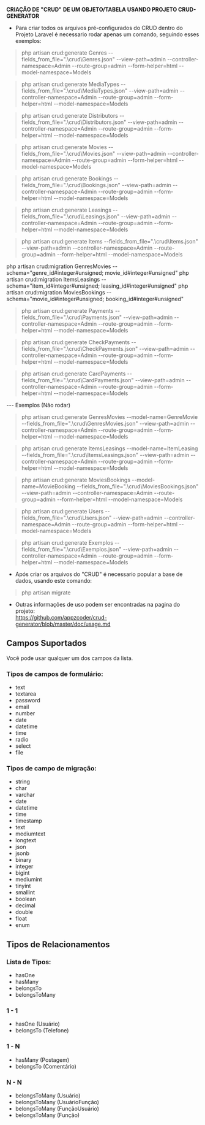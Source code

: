 **CRIAÇÃO DE "CRUD" DE UM OBJETO/TABELA USANDO PROJETO CRUD-GENERATOR**  

- Para criar todos os arquivos pré-configurados do CRUD dentro do Projeto Laravel é necessario rodar apenas um comando, seguindo esses exemplos:  

>php artisan crud:generate Genres --fields_from_file=".\crud\Genres.json" --view-path=admin --controller-namespace=Admin --route-group=admin --form-helper=html --model-namespace=Models

>php artisan crud:generate MediaTypes --fields_from_file=".\crud\MediaTypes.json" --view-path=admin --controller-namespace=Admin --route-group=admin --form-helper=html --model-namespace=Models

>php artisan crud:generate Distributors --fields_from_file=".\crud\Distributors.json" --view-path=admin --controller-namespace=Admin --route-group=admin --form-helper=html --model-namespace=Models

>php artisan crud:generate Movies --fields_from_file=".\crud\Movies.json" --view-path=admin --controller-namespace=Admin --route-group=admin --form-helper=html --model-namespace=Models

>php artisan crud:generate Bookings --fields_from_file=".\crud\Bookings.json" --view-path=admin --controller-namespace=Admin --route-group=admin --form-helper=html --model-namespace=Models

>php artisan crud:generate Leasings --fields_from_file=".\crud\Leasings.json" --view-path=admin --controller-namespace=Admin --route-group=admin --form-helper=html --model-namespace=Models

>php artisan crud:generate Items --fields_from_file=".\crud\Items.json" --view-path=admin --controller-namespace=Admin --route-group=admin --form-helper=html --model-namespace=Models

php artisan crud:migration GenresMovies --schema="genre_id#integer#unsigned; movie_id#integer#unsigned"
php artisan crud:migration ItemsLeasings --schema="item_id#integer#unsigned; leasing_id#integer#unsigned"
php artisan crud:migration MoviesBookings --schema="movie_id#integer#unsigned; booking_id#integer#unsigned"

>php artisan crud:generate Payments --fields_from_file=".\crud\Payments.json" --view-path=admin --controller-namespace=Admin --route-group=admin --form-helper=html --model-namespace=Models

>php artisan crud:generate CheckPayments --fields_from_file=".\crud\CheckPayments.json" --view-path=admin --controller-namespace=Admin --route-group=admin --form-helper=html --model-namespace=Models

>php artisan crud:generate CardPayments --fields_from_file=".\crud\CardPayments.json" --view-path=admin --controller-namespace=Admin --route-group=admin --form-helper=html --model-namespace=Models

--- Exemplos (Não rodar)

>php artisan crud:generate GenresMovies --model-name=GenreMovie --fields_from_file=".\crud\GenresMovies.json" --view-path=admin --controller-namespace=Admin --route-group=admin --form-helper=html --model-namespace=Models

>php artisan crud:generate ItemsLeasings --model-name=ItemLeasing --fields_from_file=".\crud\ItemsLeasings.json" --view-path=admin --controller-namespace=Admin --route-group=admin --form-helper=html --model-namespace=Models

>php artisan crud:generate MoviesBookings --model-name=MovieBooking --fields_from_file=".\crud\MoviesBookings.json" --view-path=admin --controller-namespace=Admin --route-group=admin --form-helper=html --model-namespace=Models

>php artisan crud:generate Users --fields_from_file=".\crud\Users.json" --view-path=admin --controller-namespace=Admin --route-group=admin --form-helper=html --model-namespace=Models

>php artisan crud:generate Exemplos --fields_from_file=".\crud\Exemplos.json" --view-path=admin --controller-namespace=Admin --route-group=admin --form-helper=html --model-namespace=Models

- Após criar os arquivos do "CRUD" é necessario popular a base de dados, usando este comando:  
> php artisan migrate  

- Outras informações de uso podem ser encontradas na pagina do projeto:  
https://github.com/appzcoder/crud-generator/blob/master/doc/usage.md  


## Campos Suportados  
Você pode usar qualquer um dos campos da lista.

### Tipos de campos de formulário:

* text
* textarea
* password
* email
* number
* date
* datetime
* time
* radio
* select
* file

### Tipos de campo de migração:

* string
* char
* varchar
* date
* datetime
* time
* timestamp
* text
* mediumtext
* longtext
* json
* jsonb
* binary
* integer
* bigint
* mediumint
* tinyint
* smallint
* boolean
* decimal
* double
* float
* enum
  
  
## Tipos de Relacionamentos  

### Lista de Tipos:  
* hasOne
* hasMany
* belongsTo
* belongsToMany

### 1 - 1  
* hasOne (Usuário)
* belongsTo (Telefone)

### 1 - N  
* hasMany (Postagem)
* belongsTo (Comentário)

### N - N  
* belongsToMany (Usuário)
* belongsToMany (UsuárioFunção)
* belongsToMany (FunçãoUsuário)
* belongsToMany (Função)
